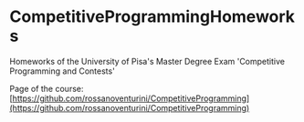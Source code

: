 # CompetitiveProgrammingHomeworks
Homeworks of the University of Pisa's Master Degree Exam 'Competitive Programming and Contests'

Page of the course: [https://github.com/rossanoventurini/CompetitiveProgramming](https://github.com/rossanoventurini/CompetitiveProgramming)
